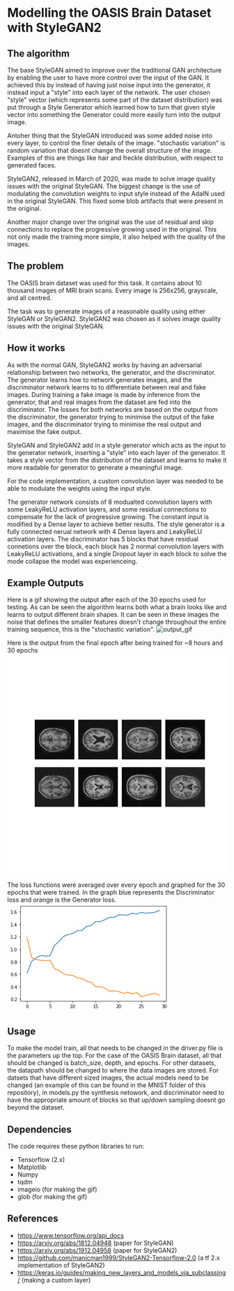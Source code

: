 # Modelling the OASIS Brain Dataset with StyleGAN2

## The algorithm
The base StyleGAN aimed to improve over the traditional GAN architecture by enabling the user to have more control over the input of the GAN. It achieved this by instead of having just noise input into the generator, it instead input a "style" into each layer of the network. The user chosen "style" vector (which represents some part of the dataset distribution) was put through a Style Generator which learned how to turn that given style vector into something the Generator could more easily turn into the output image.

Antoher thing that the StyleGAN introduced was some added noise into every layer, to control the finer details of the image. "stochastic variation" is random variation that doesnt change the overall structure of the image. Examples of this are things like hair and freckle distribution, with respect to generated faces. 

StyleGAN2, released in March of 2020, was made to solve image quality issues with the original StyleGAN. The biggest change is the use of modulating the convolution weights to input style instead of the AdaIN used in the original StyleGAN. This fixed some blob artifacts that were present in the original.

Another major change over the original was the use of residual and skip connections to replace the progressive growing used in the original. This not only made the training more simple, it also helped with the quality of the images. 

## The problem
The OASIS brain dataset was used for this task. It contains about 10 thousand images of MRI brain scans. Every image is 256x256, grayscale, and all centred.

The task was to generate images of a reasonable quality using either StyleGAN or StyleGAN2. StyleGAN2 was chosen as it solves image quality issues with the original StyleGAN.

## How it works
As with the normal GAN, StyleGAN2 works by having an adversarial relationship between two networks, the generator, and the discriminator. The generator learns how to network generates images, and the discriminator network learns to to differentiate between real and fake images. During training a fake image is made by inference from the generator, that and real images from the dataset are fed into the discriminator. The losses for both networks are based on the output from the discriminator, the generator trying to minimise the output of the fake images, and the discriminator trying to minimise the real output and maximise the fake output.

StyleGAN and StyleGAN2 add in a style generator which acts as the input to the generator network, inserting a "style" into each layer of the generator. It takes a style vector from the distribution of the dataset and learns to make it more readable for generator to generate a meaningful image. 

For the code implementation, a custom convolution layer was needed to be able to modulate the weights using the input style.

The generator network consists of 8 modualted convolution layers with some LeakyReLU activation layers, and some residual connections to compensate for the lack of progressive growing. The constant input is modified by a Dense layer to achieve better results. The style generator is a fully connected nerual network with 4 Dense layers and LeakyReLU activation layers. The discriminator has 5 blocks that have residual connetions over the block, each block has 2 normal convolution layers with LeakyReLU activations, and a single Dropout layer in each block to solve the mode collapse the model was experienceing.

## Example Outputs
Here is a gif showing the output after each of the 30 epochs used for testing. As can be seen the algorithm learns both what a brain looks like and learns to output different brain shapes. It can be seen in these images the noise that defines the smaller features doesn't change throughout the entire training sequence, this is the "stochastic variation".
![output_gif](./images/Training.gif)

Here is the output from the final epoch after being trained for ~8 hours and 30 epochs
![final_output](./images/Final_training_images.png)

The loss functions were averaged over every epoch and graphed for the 30 epochs that were trained. In the graph blue represents the Discriminator loss and orange is the Generator loss.
![output](./images/output.png)


## Usage
To make the model train, all that needs to be changed in the driver.py file is the parameters up the top. For the case of the OASIS Brain dataset, all that should be changed is batch_size, depth, and epochs. For other datasets, the datapath should be changed to where the data images are stored. For datsets that have different sized images, the actual models need to be changed (an example of this can be found in the MNIST folder of this repository), in models.py the synthesis netowork, and discriminator need to have the appropriate amount of blocks so that up/down sampling doesnt go beyond the dataset. 

## Dependencies
The code requires these python libraries to run:
* Tensorflow (2.x)
* Matplotlib
* Numpy
* tqdm
* imageio   (for making the gif)
* glob      (for making the gif)

## References
* https://www.tensorflow.org/api_docs
* https://arxiv.org/abs/1812.04948 (paper for StyleGAN)
* https://arxiv.org/abs/1912.04958 (paper for StyleGAN2)
* https://github.com/manicman1999/StyleGAN2-Tensorflow-2.0 (a tf 2.x implementation of StyleGAN2)
* https://keras.io/guides/making_new_layers_and_models_via_subclassing/ (making a custom layer)